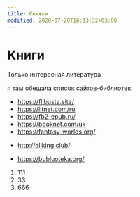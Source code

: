 ```yaml
---
title: Книжки
modified: 2020-07-20T16:13:32+03:00
---
```


# Книги

Только интересная литература

я там обещала список сайтов-библиотек:
- <https://flibusta.site/>  
- <https://litnet.com/ru>  
- <https://fb2-epub.ru/>  
- <https://booknet.com/uk>  
- <https://fantasy-worlds.org/>  
+ <http://allking.club/>  
- <https://bubluoteka.org/>  

1. 111
1. 33
1. 666